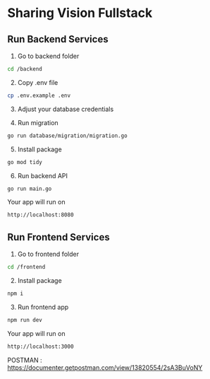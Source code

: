 # Sharing Vision Fullstack

## Run Backend Services

1. Go to backend folder
```bash
cd /backend
```

2. Copy .env file
```bash
cp .env.example .env
```

3. Adjust your database credentials

4. Run migration

```bash
go run database/migration/migration.go
```

5. Install package

```bash
go mod tidy
```

6. Run backend API

```bash
go run main.go
```

Your app will run on
```bash
http://localhost:8080
```

## Run Frontend Services

1. Go to frontend folder

```bash
cd /frontend
```

2. Install package

```bash
npm i
```

3. Run frontend app

```bash
npm run dev
```

Your app will run on
```bash
http://localhost:3000
```


POSTMAN : https://documenter.getpostman.com/view/13820554/2sA3BuVoNY